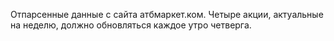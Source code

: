 Отпарсенные данные с сайта атбмаркет.ком. 
Четыре акции, актуальные на неделю, должно обновляться каждое утро четверга.
